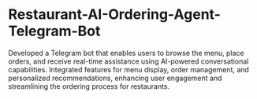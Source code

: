 # Restaurant-AI-Ordering-Agent-Telegram-Bot
Developed a Telegram bot that enables users to browse the menu, place orders, and receive real-time assistance using AI-powered conversational capabilities. Integrated features for menu display, order management, and personalized recommendations, enhancing user engagement and streamlining the ordering process for restaurants.
